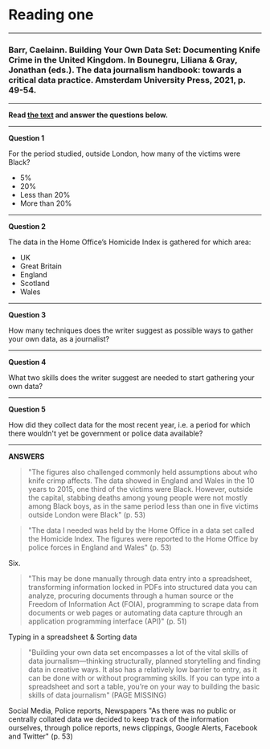 # Reading one
---
### Barr, Caelainn. Building Your Own Data Set: Documenting Knife Crime in the United Kingdom. In Bounegru, Liliana & Gray, Jonathan (eds.). The data journalism handbook: towards a critical data practice. Amsterdam University Press, 2021, p. 49-54.
---
**Read [the text](https://library.oapen.org/bitstream/handle/20.500.12657/47509/9789048542079.pdf#Gray_Colour.indd%3A.307590%3A2663) and answer the questions below.**

---
**Question 1**

For the period studied, outside London, how many of the victims were Black?

- 5%
- 20%
- Less than 20%
- More than 20%

---

**Question 2**

The data in the Home Office’s Homicide Index is gathered for which area:

- UK
- Great Britain
- England
- Scotland
- Wales

---

**Question 3**

How many techniques does the writer suggest as possible ways to gather your own data, as a journalist?

---

**Question 4**

What two skills does the writer suggest are needed to start gathering your own data?

---

**Question 5**

How did they collect data for the most recent year, i.e. a period for which there wouldn't yet be government or police data available?

---

**ANSWERS**

<a name="answer_one"></a>
> "The figures also challenged commonly held assumptions about who knife crimp affects. The data showed in England and Wales in the 10 years to 2015, one third of the victims were Black. However, outside the capital, stabbing deaths among young people were not mostly among Black boys, as in the same period less than one in five victims outside London were Black" (p. 53)

<a name="answer_two"></a>
> "The data I needed was held by the Home Office in a data set called the Homicide Index. The figures were reported to the Home Office by police forces in England and Wales" (p. 53)

<a name="answer_three"></a>
Six.
> "This may be done manually through data entry into a spreadsheet, transforming information locked in PDFs into structured data you can analyze, procuring documents through a human source or the Freedom of Information Act (FOIA), programming to scrape data from documents or web pages or automating data capture through an application programming interface (API)" (p. 51)

<a name="answer_four"></a>
Typing in a spreadsheet & Sorting data
> "Building your own data set encompasses a lot of the vital skills of data journalism—thinking structurally, planned storytelling and finding data in creative ways. It also has a relatively low barrier to entry, as it can be done with or without programming skills. If you can type into a spreadsheet and sort a table, you’re on your way to building the basic skills of data journalism" (PAGE MISSING)

<a name="answer_five"></a>
Social Media, Police reports, Newspapers
"As there was no public or centrally collated data we decided to keep track of the information ourselves, through police reports, news clippings, Google Alerts, Facebook and Twitter" (p. 53)
